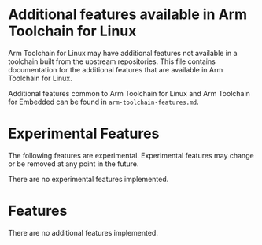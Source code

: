 # Additional features available in Arm Toolchain for Linux

Arm Toolchain for Linux may have additional features not available
in a toolchain built from the upstream repositories. This file
contains documentation for the additional features that are available
in Arm Toolchain for Linux.

Additional features common to Arm Toolchain for Linux and Arm
Toolchain for Embedded can be found in `arm-toolchain-features.md`.

# Experimental Features

The following features are experimental. Experimental features may
change or be removed at any point in the future.

There are no experimental features implemented.

# Features

There are no additional features implemented.
